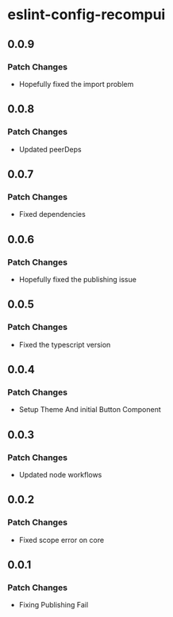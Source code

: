 # eslint-config-recompui

## 0.0.9

### Patch Changes

- Hopefully fixed the import problem

## 0.0.8

### Patch Changes

- Updated peerDeps

## 0.0.7

### Patch Changes

- Fixed dependencies

## 0.0.6

### Patch Changes

- Hopefully fixed the publishing issue

## 0.0.5

### Patch Changes

- Fixed the typescript version

## 0.0.4

### Patch Changes

- Setup Theme And initial Button Component

## 0.0.3

### Patch Changes

- Updated node workflows

## 0.0.2

### Patch Changes

- Fixed scope error on core

## 0.0.1

### Patch Changes

- Fixing Publishing Fail
